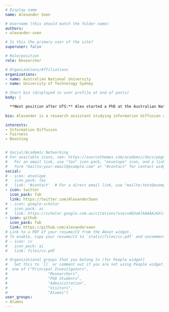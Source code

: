 ```yaml
---
# Display name
name: Alexander Soen

# Username (this should match the folder name)
authors:
- alexander-soen

# Is this the primary user of the site?
superuser: false

# Role/position
role: Researcher

# Organizations/Affiliations
organizations:
- name: Australian National University
- name: University of Technology Sydney

# Short bio (displayed in user profile at end of posts)
body: | 

  **Next position after UTS:** Alex started a PhD at the Australian National University, under the supervision of Lexing Xie and Richard Nock.
  
bio: Alexander is a research assistant studying information diffusion and Hawkes processes at University of Technology Sydney. He also works with Data61 and the Australian National University on fairness and boosting.

interests:
- Information Diffusion
- Fairness
- Boosting


# Social/Academic Networking
# For available icons, see: https://sourcethemes.com/academic/docs/page-builder/#icons
#   For an email link, use "fas" icon pack, "envelope" icon, and a link in the
#   form "mailto:your-email@example.com" or "#contact" for contact widget.
social:
# - icon: envelope
#   icon_pack: fas
#   link: '#contact'  # For a direct email link, use "mailto:test@example.org".
- icon: twitter
  icon_pack: fab
  link: https://twitter.com/AlexanderSoen
# - icon: google-scholar
#   icon_pack: ai
#   link: https://scholar.google.com.au/citations?user=0EXa6lkAAAAJ&hl=en
- icon: github
  icon_pack: fab
  link: https://github.com/alexandersoen
# Link to a PDF of your resume/CV from the About widget.
# To enable, copy your resume/CV to `static/files/cv.pdf` and uncomment the lines below.
# - icon: cv
#   icon_pack: ai
#   link: files/cv.pdf

# Organizational groups that you belong to (for People widget)
#   Set this to `[]` or comment out if you are not using People widget.
#  one of ["Principal Investigators",
#                  "Researchers",
#                  "PhD Students",
#                  "Administration",
#                  "Visitors",
#                  "Alumni"]
user_groups:
- Alumni
---
```

